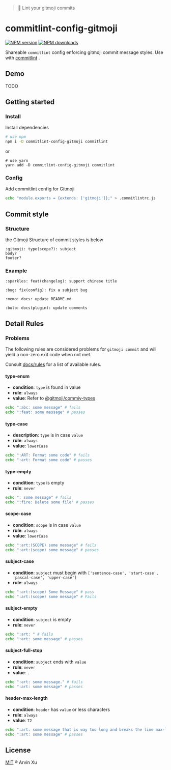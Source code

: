> 🚦 Lint your gitmoji commits

# commitlint-config-gitmoji

[![NPM version][version-image]][version-url] [![NPM downloads][download-image]][download-url]

<!-- npm url -->

[version-image]: http://img.shields.io/npm/v/commitlint-config-gitmoji.svg?color=deepgreen&label=latest
[version-url]: http://npmjs.org/package/commitlint-config-gitmoji
[download-image]: https://img.shields.io/npm/dm/commitlint-config-gitmoji.svg
[download-url]: https://npmjs.org/package/commitlint-config-gitmoji

Shareable `commitlint` config enforcing gitmoji commit message styles.
Use with [commitlint](https://github.com/marionebl/commitlint) .

## Demo

TODO

## Getting started

### Install

Install dependencies

```sh
# use npm
npm i -D commitlint-config-gitmoji commitlint
```

or

```
# use yarn
yarn add -D commitlint-config-gitmoji commitlint
```

### Config

Add commitlint config for Gitmoji

```sh
echo "module.exports = {extends: ['gitmoji']};" > .commitlintrc.js
```

## Commit style

### Structure

the Gitmoji Structure of commit styles is below

```
:gitmoji: type(scope?): subject
body?
footer?
```

### Example

```
:sparkles: feat(changelog): support chinese title

:bug: fix(config): fix a subject bug

:memo: docs: update README.md

:bulb: docs(plugin): update comments
```

## Detail Rules

### Problems

The following rules are considered problems for `gitmoji commit` and will yield a non-zero exit code when not met.

Consult [docs/rules](https://commitlint.js.org/#/) for a list of available rules.

#### type-enum

- **condition**: `type` is found in value
- **rule**: `always`
- **value**: Refer to [@gitmoji/commiy-types](../commit-types)

```sh
echo ":abc: some message" # fails
echo ":feat: some message" # passes
```

#### type-case

- **description**: `type` is in case `value`
- **rule**: `always`
- **value**: `lowerCase`

```sh
echo ":ART: Format some code" # fails
echo ":art: Format some code" # passes
```

#### type-empty

- **condition**: `type` is empty
- **rule**: `never`

```sh
echo ": some message" # fails
echo ":fire: Delete some file" # passes
```

#### scope-case

- **condition**: `scope` is in case `value`
- **rule**: `always`
- **value**: `lowerCase`

```sh
echo ":art:(SCOPE) some message" # fails
echo ":art:(scope) some message" # passes
```

#### subject-case

- **condition**: `subject` must begin with `['sentence-case', 'start-case', 'pascal-case', 'upper-case']`
- **rule**: `always`

```sh
echo ":art:(scope) Some Message" # pass
echo ":art:(scope) some message" # Fails
```

#### subject-empty

- **condition**: `subject` is empty
- **rule**: `never`

```sh
echo ":art: " # fails
echo ":art: some message" # passes
```

#### subject-full-stop

- **condition**: `subject` ends with `value`
- **rule**: `never`
- **value**: `.`

```sh
echo ":art: some message." # fails
echo ":art: some message" # passes
```

#### header-max-length

- **condition**: `header` has `value` or less characters
- **rule**: `always`
- **value**: `72`

```sh
echo ":art: some message that is way too long and breaks the line max-length by several characters" # fails
echo ":art: some message" # passes
```

## License

[MIT](../../LICENSE) ® Arvin Xu
